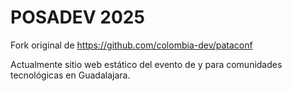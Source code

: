 # POSADEV 2025

Fork original de https://github.com/colombia-dev/pataconf

Actualmente sitio web estático del evento de y para comunidades tecnológicas en Guadalajara.
